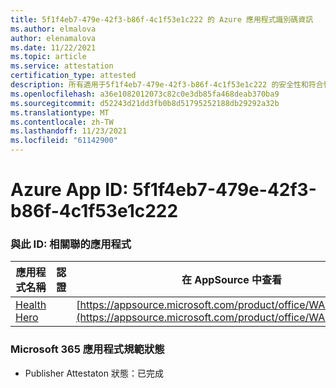```yaml
---
title: 5f1f4eb7-479e-42f3-b86f-4c1f53e1c222 的 Azure 應用程式識別碼資訊
ms.author: elmalova
author: elenamalova
ms.date: 11/22/2021
ms.topic: article
ms.service: attestation
certification_type: attested
description: 所有適用于5f1f4eb7-479e-42f3-b86f-4c1f53e1c222 的安全性和符合性資訊資訊。
ms.openlocfilehash: a36e1082012073c82c0e3db85fa468deab370ba9
ms.sourcegitcommit: d52243d21dd3fb0b8d51795252188db29292a32b
ms.translationtype: MT
ms.contentlocale: zh-TW
ms.lasthandoff: 11/23/2021
ms.locfileid: "61142900"
---
```

# <a name="azure-app-id-5f1f4eb7-479e-42f3-b86f-4c1f53e1c222"></a>Azure App ID: 5f1f4eb7-479e-42f3-b86f-4c1f53e1c222


### <a name="apps-associated-with-this-id"></a>與此 ID: 相關聯的應用程式
| **應用程式名稱** | **認證** | **在 AppSource 中查看** |
|--------------|---------------|-----------------------|
| [Health Hero](https://docs.microsoft.com/microsoft-365-app-certification/forward/WA200001405) |  | [https://appsource.microsoft.com/product/office/WA200001405](https://appsource.microsoft.com/product/office/WA200001405) |

### <a name="microsoft-365-app-compliance-status"></a>Microsoft 365 應用程式規範狀態
- Publisher Attestaton 狀態：已完成
